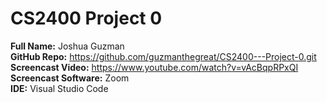 # CS2400 Project 0

**Full Name:** Joshua Guzman  
**GitHub Repo:** https://github.com/guzmanthegreat/CS2400---Project-0.git  
**Screencast Video:** https://www.youtube.com/watch?v=vAcBqpRPxQI
**Screencast Software:** Zoom  
**IDE:** Visual Studio Code